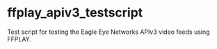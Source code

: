 # ffplay_apiv3_testscript

Test script for testing the Eagle Eye Networks APIv3 video feeds using FFPLAY.
